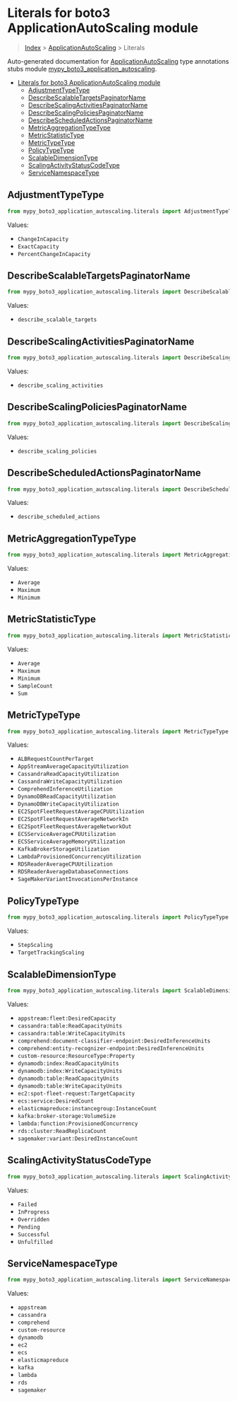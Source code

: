 # Literals for boto3 ApplicationAutoScaling module

> [Index](..) > [ApplicationAutoScaling](.) > Literals

Auto-generated documentation for
[ApplicationAutoScaling](https://boto3.amazonaws.com/v1/documentation/api/1.17.71/reference/services/application-autoscaling.html#ApplicationAutoScaling)
type annotations stubs module
[mypy_boto3_application_autoscaling](https://pypi.org/project/mypy-boto3-application-autoscaling/).

- [Literals for boto3 ApplicationAutoScaling module](#literals-for-boto3-applicationautoscaling-module)
  - [AdjustmentTypeType](#adjustmenttypetype)
  - [DescribeScalableTargetsPaginatorName](#describescalabletargetspaginatorname)
  - [DescribeScalingActivitiesPaginatorName](#describescalingactivitiespaginatorname)
  - [DescribeScalingPoliciesPaginatorName](#describescalingpoliciespaginatorname)
  - [DescribeScheduledActionsPaginatorName](#describescheduledactionspaginatorname)
  - [MetricAggregationTypeType](#metricaggregationtypetype)
  - [MetricStatisticType](#metricstatistictype)
  - [MetricTypeType](#metrictypetype)
  - [PolicyTypeType](#policytypetype)
  - [ScalableDimensionType](#scalabledimensiontype)
  - [ScalingActivityStatusCodeType](#scalingactivitystatuscodetype)
  - [ServiceNamespaceType](#servicenamespacetype)

## AdjustmentTypeType

```python
from mypy_boto3_application_autoscaling.literals import AdjustmentTypeType
```

Values:

- `ChangeInCapacity`
- `ExactCapacity`
- `PercentChangeInCapacity`

## DescribeScalableTargetsPaginatorName

```python
from mypy_boto3_application_autoscaling.literals import DescribeScalableTargetsPaginatorName
```

Values:

- `describe_scalable_targets`

## DescribeScalingActivitiesPaginatorName

```python
from mypy_boto3_application_autoscaling.literals import DescribeScalingActivitiesPaginatorName
```

Values:

- `describe_scaling_activities`

## DescribeScalingPoliciesPaginatorName

```python
from mypy_boto3_application_autoscaling.literals import DescribeScalingPoliciesPaginatorName
```

Values:

- `describe_scaling_policies`

## DescribeScheduledActionsPaginatorName

```python
from mypy_boto3_application_autoscaling.literals import DescribeScheduledActionsPaginatorName
```

Values:

- `describe_scheduled_actions`

## MetricAggregationTypeType

```python
from mypy_boto3_application_autoscaling.literals import MetricAggregationTypeType
```

Values:

- `Average`
- `Maximum`
- `Minimum`

## MetricStatisticType

```python
from mypy_boto3_application_autoscaling.literals import MetricStatisticType
```

Values:

- `Average`
- `Maximum`
- `Minimum`
- `SampleCount`
- `Sum`

## MetricTypeType

```python
from mypy_boto3_application_autoscaling.literals import MetricTypeType
```

Values:

- `ALBRequestCountPerTarget`
- `AppStreamAverageCapacityUtilization`
- `CassandraReadCapacityUtilization`
- `CassandraWriteCapacityUtilization`
- `ComprehendInferenceUtilization`
- `DynamoDBReadCapacityUtilization`
- `DynamoDBWriteCapacityUtilization`
- `EC2SpotFleetRequestAverageCPUUtilization`
- `EC2SpotFleetRequestAverageNetworkIn`
- `EC2SpotFleetRequestAverageNetworkOut`
- `ECSServiceAverageCPUUtilization`
- `ECSServiceAverageMemoryUtilization`
- `KafkaBrokerStorageUtilization`
- `LambdaProvisionedConcurrencyUtilization`
- `RDSReaderAverageCPUUtilization`
- `RDSReaderAverageDatabaseConnections`
- `SageMakerVariantInvocationsPerInstance`

## PolicyTypeType

```python
from mypy_boto3_application_autoscaling.literals import PolicyTypeType
```

Values:

- `StepScaling`
- `TargetTrackingScaling`

## ScalableDimensionType

```python
from mypy_boto3_application_autoscaling.literals import ScalableDimensionType
```

Values:

- `appstream:fleet:DesiredCapacity`
- `cassandra:table:ReadCapacityUnits`
- `cassandra:table:WriteCapacityUnits`
- `comprehend:document-classifier-endpoint:DesiredInferenceUnits`
- `comprehend:entity-recognizer-endpoint:DesiredInferenceUnits`
- `custom-resource:ResourceType:Property`
- `dynamodb:index:ReadCapacityUnits`
- `dynamodb:index:WriteCapacityUnits`
- `dynamodb:table:ReadCapacityUnits`
- `dynamodb:table:WriteCapacityUnits`
- `ec2:spot-fleet-request:TargetCapacity`
- `ecs:service:DesiredCount`
- `elasticmapreduce:instancegroup:InstanceCount`
- `kafka:broker-storage:VolumeSize`
- `lambda:function:ProvisionedConcurrency`
- `rds:cluster:ReadReplicaCount`
- `sagemaker:variant:DesiredInstanceCount`

## ScalingActivityStatusCodeType

```python
from mypy_boto3_application_autoscaling.literals import ScalingActivityStatusCodeType
```

Values:

- `Failed`
- `InProgress`
- `Overridden`
- `Pending`
- `Successful`
- `Unfulfilled`

## ServiceNamespaceType

```python
from mypy_boto3_application_autoscaling.literals import ServiceNamespaceType
```

Values:

- `appstream`
- `cassandra`
- `comprehend`
- `custom-resource`
- `dynamodb`
- `ec2`
- `ecs`
- `elasticmapreduce`
- `kafka`
- `lambda`
- `rds`
- `sagemaker`
